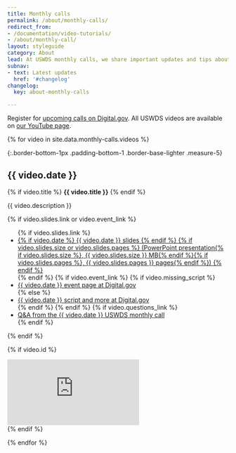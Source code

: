 ```yaml
---
title: Monthly calls
permalink: /about/monthly-calls/
redirect_from:
- /documentation/video-tutorials/
- /about/monthly-call/
layout: styleguide
category: About
lead: At USWDS monthly calls, we share important updates and tips about how to use the design system.
subnav:
- text: Latest updates
  href: '#changelog'
changelog:
  key: about-monthly-calls

---
```


Register for [upcoming calls on Digital.gov](https://digital.gov/events/). All USWDS videos are available on [our YouTube page](https://www.youtube.com/playlist?list=PLd9b-GuOJ3nGqDYCNsCMHCQ9MdD5jfB01).

{% for video in site.data.monthly-calls.videos %}

{:.border-bottom-1px .padding-bottom-1 .border-base-lighter .measure-5}
## {{ video.date }}

{% if video.title %}
**{{ video.title }}**
{% endif %}

{{ video.description }}

{% if video.slides.link or video.event_link %}
<ul class="usa-list">
  {% if video.slides.link %}
    <li>
      <a href="{{ video.slides.link}}">
      {% if video.date %}
        {{ video.date }} slides
      {% endif %}
      {% if video.slides.size or video.slides.pages %}
        (PowerPoint presentation{% if video.slides.size %}, {{ video.slides.size }} MB{% endif %}{% if video.slides.pages %}, {{ video.slides.pages }} pages{% endif %})
      {% endif %}
      </a>
    </li>
  {% endif %}
  {% if video.event_link %}
    {% if video.missing_script %}
      <li><a href="{{ video.event_link }}">{{ video.date }} event page at Digital.gov</a></li>
    {% else %}
      <li><a href="{{ video.event_link }}">{{ video.date }} script and more at Digital.gov</a></li>
    {% endif %}
  {% endif %}
  {% if video.questions_link %}
    <li><a href="{{ video.questions_link }}"> Q&A from the {{ video.date }} USWDS monthly call</a></li>
  {% endif %}
</ul>
{% endif %}

{% if video.id %}
  <div class="usa-embed-container margin-top-4">
    <iframe src="https://www.youtube.com/embed/{{ video.id }}" title="{{ video.title }}" frameborder="0" allowfullscreen></iframe>
  </div>
{% endif %}

{% endfor %}
